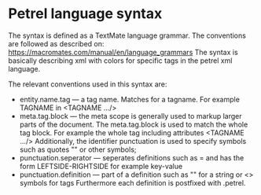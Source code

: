 # Petrel language syntax
The syntax is defined as a TextMate language grammar. The conventions are followed as described on:
https://macromates.com/manual/en/language_grammars
The syntax is basically describing xml with colors for specific tags in the petrel xml language.

The relevant conventions used in this syntax are:
- entity.name.tag — a tag name. Matches for a tagname. For example TAGNAME in <TAGNAME .../>
- meta.tag.block — the meta scope is generally used to markup larger parts of the document. The meta.tag.block is used to match the whole tag block. For example the whole tag including attributes <TAGNAME .../>
Additionally, the identifier punctuation is used to specify symbols such as quotes "" or other symbols;
- punctuation.seperator — seperates definitions such as = and has the form LEFTSIDE-RIGHTSIDE for example key-value
- punctuation.definition — part of a definition such as "" for a string or <> symbols for tags
Furthermore each definition is postfixed with .petrel.